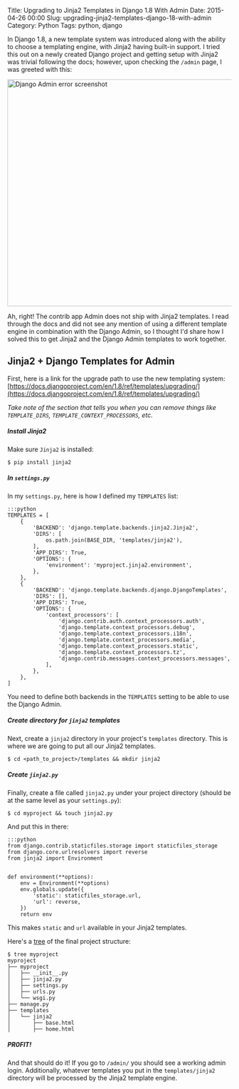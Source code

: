Title: Upgrading to Jinja2 Templates in Django 1.8 With Admin
Date: 2015-04-26 00:00
Slug: upgrading-jinja2-templates-django-18-with-admin
Category: Python
Tags: python, django


In Django 1.8, a new template system was introduced along with the
ability to choose a templating engine, with Jinja2 having built-in
support. I tried this out on a newly created Django project and
getting setup with Jinja2 was trivial following the docs; however,
upon checking the `/admin` page, I was greeted with this:

<img src="/images/django_admin_error_screenshot.png" alt="Django Admin error screenshot" width="510px" class="centered">

Ah, right! The contrib app Admin does not ship with Jinja2 templates.
I read through the docs and did not see any mention of using a
different template engine in combination with the Django Admin, so I
thought I'd share how I solved this to get Jinja2 and the Django Admin
templates to work together.

## Jinja2 + Django Templates for Admin

First, here is a link for the upgrade path to use the new templating
system:
[https://docs.djangoproject.com/en/1.8/ref/templates/upgrading/](https://docs.djangoproject.com/en/1.8/ref/templates/upgrading/)

*Take note of the section that tells you when you can remove things
 like `TEMPLATE_DIRS`, `TEMPLATE_CONTEXT_PROCESSORS`, etc.*

##### Install Jinja2

Make sure `Jinja2` is installed:

    $ pip install jinja2

##### In `settings.py`

In my `settings.py`, here is how I defined my `TEMPLATES` list:

    :::python
    TEMPLATES = [
        {
            'BACKEND': 'django.template.backends.jinja2.Jinja2',
            'DIRS': [
                os.path.join(BASE_DIR, 'templates/jinja2'),
            ],
            'APP_DIRS': True,
            'OPTIONS': {
                'environment': 'myproject.jinja2.environment',
            },
        },
        {
            'BACKEND': 'django.template.backends.django.DjangoTemplates',
            'DIRS': [],
            'APP_DIRS': True,
            'OPTIONS': {
                'context_processors': [
                    'django.contrib.auth.context_processors.auth',
                    'django.template.context_processors.debug',
                    'django.template.context_processors.i18n',
                    'django.template.context_processors.media',
                    'django.template.context_processors.static',
                    'django.template.context_processors.tz',
                    'django.contrib.messages.context_processors.messages',
                ],
            },
        },
    ]


You need to define both backends in the `TEMPLATES` setting to be able
to use the Django Admin.

##### Create directory for `jinja2` templates

Next, create a `jinja2` directory in your project's `templates`
directory.  This is where we are going to put all our Jinja2
templates.

    $ cd <path_to_project>/templates && mkdir jinja2

##### Create `jinja2.py`

Finally, create a file called `jinja2.py` under your project directory
(should be at the same level as your `settings.py`):

    $ cd myproject && touch jinja2.py

And put this in there:

    :::python
    from django.contrib.staticfiles.storage import staticfiles_storage
    from django.core.urlresolvers import reverse
    from jinja2 import Environment


    def environment(**options):
        env = Environment(**options)
        env.globals.update({
            'static': staticfiles_storage.url,
            'url': reverse,
        })
        return env

This makes `static` and `url` available in your Jinja2 templates.

Here's a [tree](http://mama.indstate.edu/users/ice/tree/) of the final project structure:

    $ tree myproject
    myproject
    ├── myproject
    │   ├── __init__.py
    │   ├── jinja2.py
    │   ├── settings.py
    │   ├── urls.py
    │   └── wsgi.py
    ├── manage.py
    ├── templates
    │   └── jinja2
    │       ├── base.html
    │       ├── home.html


##### PR0FIT!

And that should do it!  If you go to `/admin/` you should see a
working admin login.  Additionally, whatever templates you put in the
`templates/jinja2` directory will be processed by the Jinja2 template
engine.
